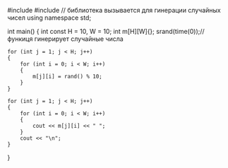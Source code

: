 #include <iostream>
#include <ctime> // библиотека вызывается для гинерации случайных чисел
using namespace std;

int main()
{
	int const H = 10, W = 10;
	int m[H][W]{};
	srand(time(0));// функиця гинерирует случайные числа

	for (int j = 1; j < H; j++)
	{
		for (int i = 0; i < W; i++)
		{
			m[j][i] = rand() % 10;
		}
	}

	for (int j = 1; j < H; j++)
	{
		for (int i = 0; i < W; i++)
		{
			cout << m[j][i] << " ";
		}
		cout << "\n";
	}
}
